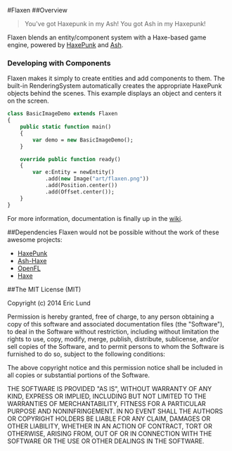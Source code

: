 #Flaxen
##Overview
> You've got Haxepunk in my Ash! You got Ash in my Haxepunk!

Flaxen blends an entity/component system with a Haxe-based game engine, powered by [HaxePunk](https://github.com/HaxePunk/HaxePunk) and [Ash](https://github.com/nadako/Ash-HaXe). 

### Developing with Components
Flaxen makes it simply to create entities and add components to them. The built-in RenderingSystem automatically creates the appropriate HaxePunk objects behind the scenes. This example displays an object and centers it on the screen.

```haxe
class BasicImageDemo extends Flaxen
{
	public static function main()
	{
		var demo = new BasicImageDemo();
	}

	override public function ready()
	{
		var e:Entity = newEntity()
			.add(new Image("art/flaxen.png"))
			.add(Position.center())
			.add(Offset.center());
	}
}
```

For more information, documentation is finally up in the [wiki](https://github.com/scriptorum/flaxen/wiki).

##Dependencies
Flaxen would not be possible without the work of these awesome projects:
* [HaxePunk](https://github.com/HaxePunk/HaxePunk) 
* [Ash-Haxe](https://github.com/nadako/Ash-HaXe)
* [OpenFL](http://www.openfl.org/)
* [Haxe](http://haxe.org)

##The MIT License (MIT)

Copyright (c) 2014 Eric Lund

Permission is hereby granted, free of charge, to any person obtaining a copy
of this software and associated documentation files (the "Software"), to deal
in the Software without restriction, including without limitation the rights
to use, copy, modify, merge, publish, distribute, sublicense, and/or sell
copies of the Software, and to permit persons to whom the Software is
furnished to do so, subject to the following conditions:

The above copyright notice and this permission notice shall be included in all
copies or substantial portions of the Software.

THE SOFTWARE IS PROVIDED "AS IS", WITHOUT WARRANTY OF ANY KIND, EXPRESS OR
IMPLIED, INCLUDING BUT NOT LIMITED TO THE WARRANTIES OF MERCHANTABILITY,
FITNESS FOR A PARTICULAR PURPOSE AND NONINFRINGEMENT. IN NO EVENT SHALL THE
AUTHORS OR COPYRIGHT HOLDERS BE LIABLE FOR ANY CLAIM, DAMAGES OR OTHER
LIABILITY, WHETHER IN AN ACTION OF CONTRACT, TORT OR OTHERWISE, ARISING FROM,
OUT OF OR IN CONNECTION WITH THE SOFTWARE OR THE USE OR OTHER DEALINGS IN THE
SOFTWARE.
